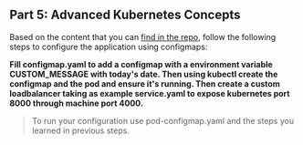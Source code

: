 ## Part 5: Advanced Kubernetes Concepts

Based on the content that you can [find in the repo](https://github.com/rolling-scopes-school/devops/modules/10.Containers/Part5), follow the following steps to configure the application using configmaps:

**Fill configmap.yaml to add a configmap with a environment variable CUSTOM_MESSAGE with today's date. Then using kubectl create the configmap and the pod and ensure it's running. Then create a custom loadbalancer taking as example service.yaml to expose kubernetes port 8000 through machine port 4000.**

> To run your configuration use pod-configmap.yaml and the steps you learned in previous steps.
